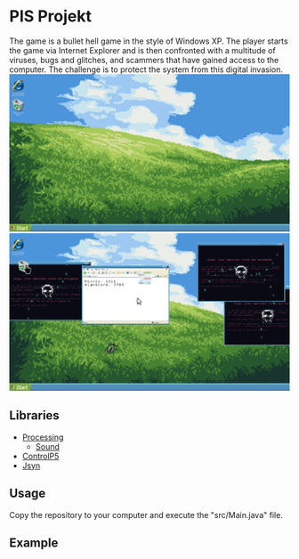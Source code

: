 # PIS Projekt
The game is a bullet hell game in the style of Windows XP.
The player starts the game via Internet Explorer and is then confronted 
with a multitude of viruses, bugs and glitches, and scammers that have gained 
access to the computer. The challenge is to protect the system from this 
digital invasion.
![Start_Screenhot.jpg](res%2Fimg%2FStart_Screenhot.jpg)
![Playing_Screenshot.jpg](res%2Fimg%2FPlaying_Screenshot.jpg)

## Libraries
- [Processing](https://processing.org/)
  - [Sound](https://processing.org/reference/libraries/sound/index.html)
- [ControlP5](https://www.sojamo.de/libraries/controlP5/)
- [Jsyn](https://github.com/philburk/jsyn/releases)

## Usage
Copy the repository to your computer and execute the "src/Main.java" file.

## Example
```

```